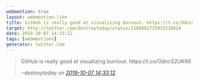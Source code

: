 ```yaml
---
webmention: true
layout: webmention-like
title: GitHub is really good at visualizing burnout. https://t.co/OdncS2UK66
target: http://twitter.com/destroytoday/status/1180961725933338624
date: 2019-10-07 14:33:12
tags: [webmentions]
generator: twitter.com
---
```




<blockquote class="external-citation">
  <p>
    GitHub is really good at visualizing burnout. https://t.co/OdncS2UK66
  </p>
  <cite>‒<span class="p-author p-name">destroytoday</span>
    on
    <a href="http://twitter.com/destroytoday/status/1180961725933338624" rel="external nofollow" target="_blank">2019-10-07 14:33:12</a>
  </cite>
</blockquote>



